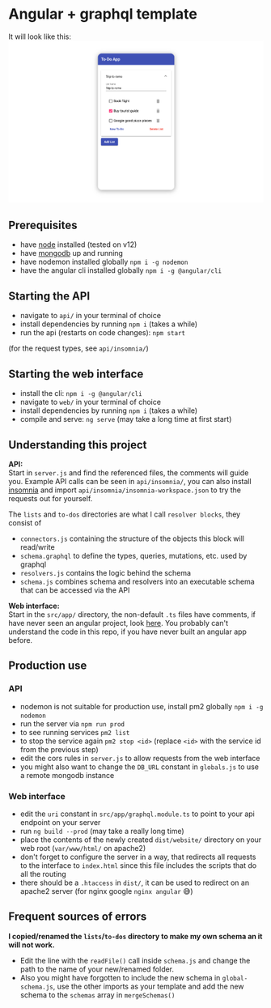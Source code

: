# Angular + graphql template

It will look like this:
![preview.png](https://raw.githubusercontent.com/Pixelcomet/angular-graphql-template/master/preview.png)

## Prerequisites

-   have [node](https://nodejs.org/en/) installed (tested on v12)
-   have [mongodb](https://docs.mongodb.com/manual/installation/) up and running
-   have nodemon installed globally `npm i -g nodemon`
-   have the angular cli installed globally `npm i -g @angular/cli`

## Starting the API

-   navigate to `api/` in your terminal of choice
-   install dependencies by running `npm i` (takes a while)
-   run the api (restarts on code changes): `npm start`

(for the request types, see `api/insomnia/`)

## Starting the web interface

-   install the cli: `npm i -g @angular/cli`
-   navigate to `web/` in your terminal of choice
-   install dependencies by running `npm i` (takes a while)
-   compile and serve: `ng serve` (may take a long time at first start)

## Understanding this project

**API:**  
Start in `server.js` and find the referenced files, the comments will guide you. Example API calls can be seen in `api/insomnia/`, you can also install [insomnia](https://insomnia.rest) and import `api/insomnia/insomnia-workspace.json` to try the requests out for yourself.

The `lists` and `to-dos` directories are what I call `resolver blocks`, they consist of

-   `connectors.js` containing the structure of the objects this block will read/write
-   `schema.graphql` to define the types, queries, mutations, etc. used by graphql
-   `resolvers.js` contains the logic behind the schema
-   `schema.js` combines schema and resolvers into an executable schema that can be accessed via the API

**Web interface:**  
Start in the `src/app/` directory, the non-default `.ts` files have comments, if have never seen an angular project, look [here](https://angular.io/start). You probably can't understand the code in this repo, if you have never built an angular app before.

## Production use

### API

-   nodemon is not suitable for production use, install pm2 globally `npm i -g nodemon`
-   run the server via `npm run prod`
-   to see running services `pm2 list`
-   to stop the service again `pm2 stop <id>` (replace `<id>` with the service id from the previous step)
-   edit the cors rules in `server.js` to allow requests from the web interface
-   you might also want to change the `DB_URL` constant in `globals.js` to use a remote mongodb instance

### Web interface

-   edit the `uri` constant in `src/app/graphql.module.ts` to point to your api endpoint on your server
-   run `ng build --prod` (may take a really long time)
-   place the contents of the newly created `dist/website/` directory on your web root (`var/www/html/` on apache2)
-   don't forget to configure the server in a way, that redirects all requests to the interface to `index.html` since this file includes the scripts that do all the routing
-   there should be a `.htaccess` in `dist/`, it can be used to redirect on an apache2 server (for nginx google `nginx angular` 😅)

## Frequent sources of errors

**I copied/renamed the `lists`/`to-dos` directory to make my own schema an it will not work.**

-   Edit the line with the `readFile()` call inside `schema.js` and change the path to the name of your new/renamed folder.
-   Also you might have forgotten to include the new schema in `global-schema.js`, use the other imports as your template and add the new schema to the `schemas` array in `mergeSchemas()`
